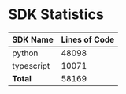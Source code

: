 # SDK Statistics

| SDK Name | Lines of Code |
| -------- | ------------- |
| python | 48098 |
| typescript | 10071 |
| **Total** | 58169 |
